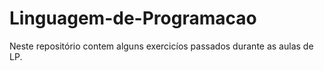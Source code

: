# Linguagem-de-Programacao
<p>Neste repositório contem alguns exercicíos passados durante as aulas de LP.</p>
